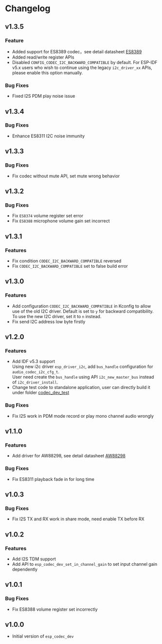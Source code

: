 # Changelog

## v1.3.5

### Feature

- Added support for ES8389 codec，see detail datasheet [ES8389](http://www.everest-semi.com/pdf/ES8389%20PB.pdf)
- Added read/write register APIs
- Disabled `CONFIG_CODEC_I2C_BACKWARD_COMPATIBLE` by default.
  For ESP-IDF v5.x users who wish to continue using the legacy `i2c_driver_xx` APIs, please enable this option manually.

### Bug Fixes

- Fixed I2S PDM play noise issue

## v1.3.4

### Bug Fixes

- Enhance ES8311 I2C noise immunity


## v1.3.3

### Bug Fixes

- Fix codec without mute API, set mute wrong behavior


## v1.3.2

### Bug Fixes

- Fix `ES8374` volume register set error
- Fix `ES8388` microphone volume gain set incorrect


## v1.3.1

### Features

- Fix condition `CODEC_I2C_BACKWARD_COMPATIBLE` reversed
- Fix `CODEC_I2C_BACKWARD_COMPATIBLE` set to false build error


## v1.3.0

### Features

- Add configuration `CODEC_I2C_BACKWARD_COMPATIBLE` in Kconfig to allow use of the old I2C driver.
  Default is set to `y` for backward compatibility. To use the new I2C driver, set it to `n` instead.
- Fix send I2C address low byte firstly


## v1.2.0

### Features

- Add IDF v5.3 support  
  Using new i2c driver `esp_driver_i2c`, add `bus_handle` configuration for `audio_codec_i2c_cfg_t`.  
  User need create the `bus_handle` using API `i2c_new_master_bus` instead of `i2c_driver_install`.
- Change test code to standalone application, user can directly build it under folder [codec_dev_test](test_apps/codec_dev_test)

### Bug Fixes

- Fix I2S work in PDM mode record or play mono channel audio wrongly


## v1.1.0

### Features

- Add driver for AW88298, see detail datasheet [AW88298](https://datasheetspdf.com/download_new.php?id=1513778)

### Bug Fixes

- Fix ES8311 playback fade in for long time


## v1.0.3

### Bug Fixes

- Fix I2S TX and RX work in share mode, need enable TX before RX


## v1.0.2

### Features

- Add I2S TDM support
- Add API to `esp_codec_dev_set_in_channel_gain` to set input channel gain dependently


## v1.0.1

### Bug Fixes

- Fix ES8388 volume register set incorrectly


## v1.0.0

- Initial version of `esp_codec_dev`
